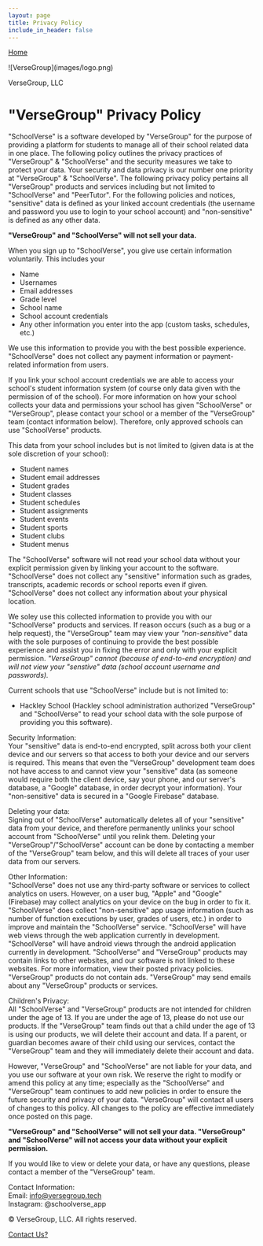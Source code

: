 ```yaml
---
layout: page
title: Privacy Policy
include_in_header: false
---
```


<div class="nav-box">

[Home](index.html)

</div>

<div class="logo-box">![VerseGroup](images/logo.png)</div>

<div class="logo-text-box">

VerseGroup, LLC

</div>

<div class="privacy-box">

# "VerseGroup" Privacy Policy

"SchoolVerse" is a software developed by "VerseGroup" for the purpose of providing a platform for students to manage all of their school related data in one place. The following policy outlines the privacy practices of "VerseGroup" & "SchoolVerse" and the security measures we take to protect your data. Your security and data privacy is our number one priority at "VerseGroup" & "SchoolVerse". The following privacy policy pertains all "VerseGroup" products and services including but not limited to "SchoolVerse" and "PeerTutor". For the following policies and notices, "sensitive" data is defined as your linked account credentials (the username and password you use to login to your school account) and "non-sensitive" is defined as any other data.  

**"VerseGroup" and "SchoolVerse" will not sell your data.**  

When you sign up to "SchoolVerse", you give use certain information voluntarily. This includes your  
- Name  
- Usernames  
- Email addresses  
- Grade level  
- School name  
- School account credentials  
- Any other information you enter into the app (custom tasks, schedules, etc.)  

We use this information to provide you with the best possible experience. "SchoolVerse" does not collect any payment information or payment-related information from users.  

If you link your school account credentials we are able to access your school's student information system (of course only data given with the permission of of the school). For more information on how your school collects your data and permissions your school has given "SchoolVerse" or "VerseGroup", please contact your school or a member of the "VerseGroup" team (contact information below). Therefore, only approved schools can use "SchoolVerse" products.  

This data from your school includes but is not limited to (given data is at the sole discretion of your school):  
- Student names  
- Student email addresses  
- Student grades  
- Student classes  
- Student schedules  
- Student assignments  
- Student events  
- Student sports  
- Student clubs  
- Student menus  

The "SchoolVerse" software will not read your school data without your explicit permission given by linking your account to the software. "SchoolVerse" does not collect any "sensitive" information such as grades, transcripts, academic records or school reports even if given. "SchoolVerse" does not collect any information about your physical location.  

We soley use this collected information to provide you with our "SchoolVerse" products and services. If reason occurs (such as a bug or a help request), the "VerseGroup" team may view your _"non-sensitive"_ data with the sole purposes of continuing to provide the best possible experience and assist you in fixing the error and only with your explicit permission. _"VerseGroup" cannot (because of end-to-end encryption) and will not view your "senstive" data (school account username and passwords)._  

Current schools that use "SchoolVerse" include but is not limited to:  
- Hackley School (Hackley school administration authorized "VerseGroup" and "SchoolVerse" to read your school data with the sole purpose of providing you this software).  

Security Information:  
Your "sensitive" data is end-to-end encrypted, split across both your client device and our servers so that access to both your device and our servers is required. This means that even the "VerseGroup" development team does not have access to and cannot view your "sensitive" data (as someone would require both the client device, say your phone, and our server's database, a "Google" database, in order decrypt your information). Your "non-sensitive" data is secured in a "Google Firebase" database.  

Deleting your data:  
Signing out of "SchoolVerse" automatically deletes all of your "sensitive" data from your device, and therefore permanently unlinks your school account from "SchoolVerse" until you relink them. Deleting your "VerseGroup"/"SchoolVerse" account can be done by contacting a member of the "VerseGroup" team below, and this will delete all traces of your user data from our servers.  

Other Information:  
"SchoolVerse" does not use any third-party software or services to collect analytics on users. However, on a user bug, "Apple" and "Google" (Firebase) may collect analytics on your device on the bug in order to fix it. "SchoolVerse" does collect "non-sensitive" app usage information (such as number of function executions by user, grades of users, etc.) in order to improve and maintain the "SchoolVerse" service. "SchoolVerse" will have web views through the web application currently in development. "SchoolVerse" will have android views through the android application currently in development. "SchoolVerse" and "VerseGroup" products may contain links to other websites, and our software is not linked to these websites. For more information, view their posted privacy policies. "VerseGroup" products do not contain ads. "VerseGroup" may send emails about any "VerseGroup" products or services.  

Children's Privacy:  
All "SchoolVerse" and "VerseGroup" products are not intended for children under the age of 13\. If you are under the age of 13, please do not use our products. If the "VerseGroup" team finds out that a child under the age of 13 is using our products, we will delete their account and data. If a parent, or guardian becomes aware of their child using our services, contact the "VerseGroup" team and they will immediately delete their account and data.  

However, "VerseGroup" and "SchoolVerse" are not liable for your data, and you use our software at your own risk. We reserve the right to modify or amend this policy at any time; especially as the "SchoolVerse" and "VerseGroup" team continues to add new policies in order to ensure the future security and privacy of your data. "VerseGroup" will contact all users of changes to this policy. All changes to the policy are effective immediately once posted on this page.  

**"VerseGroup" and "SchoolVerse" will not sell your data. "VerseGroup" and "SchoolVerse" will not access your data without your explicit permission.**  

If you would like to view or delete your data, or have any questions, please contact a member of the "VerseGroup" team.  

Contact Information:  
Email: info@versegroup.tech  
Instagram: @schoolverse_app

</div>

<footer>

© VerseGroup, LLC. All rights reserved.

[Contact Us?](mailto:info@versegroup.tech)

</footer>